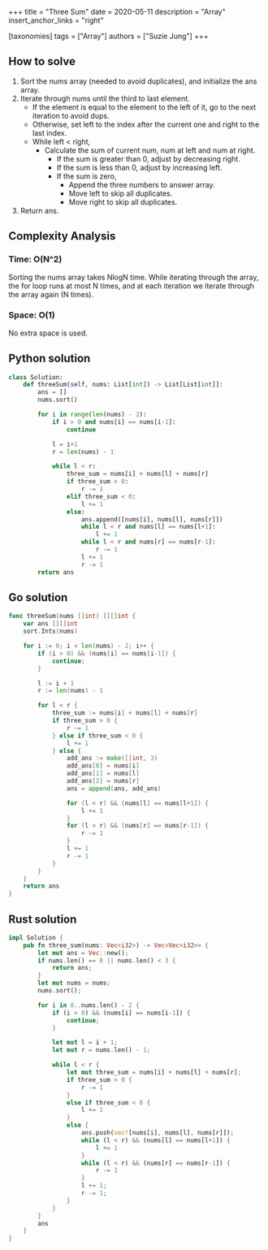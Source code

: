 +++
title = "Three Sum"
date = 2020-05-11
description = "Array"
insert_anchor_links = "right"

[taxonomies]
tags = ["Array"]
authors = ["Suzie Jung"]
+++

## How to solve

1. Sort the nums array (needed to avoid duplicates), and initialize the ans array.
2. Iterate through nums until the third to last element. 
    * If the element is equal to the element to the left of it, go to the next iteration to avoid dups.
    * Otherwise, set left to the index after the current one and right to the last index.
    * While left < right,
        * Calculate the sum of current num, num at left and num at right.
            * If the sum is greater than 0, adjust by decreasing right.
            * If the sum is less than 0, adjust by increasing left. 
            * If the sum is zero,
                * Append the three numbers to answer array.
                * Move left to skip all duplicates.
                * Move right to skip all duplicates.
3. Return ans.

## Complexity Analysis

### Time: O(N^2)

Sorting the nums array takes NlogN time.
While iterating through the array, the for loop runs at most N times, and at each iteration we iterate through the array again (N times).

### Space: O(1)

No extra space is used.

## Python solution

```python
class Solution:
    def threeSum(self, nums: List[int]) -> List[List[int]]:
        ans = []
        nums.sort()

        for i in range(len(nums) - 2):
            if i > 0 and nums[i] == nums[i-1]:
                continue

            l = i+1
            r = len(nums) - 1

            while l < r:
                three_sum = nums[i] + nums[l] + nums[r]
                if three_sum > 0:
                    r -= 1
                elif three_sum < 0:
                    l += 1
                else:
                    ans.append([nums[i], nums[l], nums[r]])
                    while l < r and nums[l] == nums[l+1]:
                        l += 1
                    while l < r and nums[r] == nums[r-1]:
                        r -= 1
                    l += 1
                    r -= 1
        return ans
```

## Go solution

```go
func threeSum(nums []int) [][]int {
    var ans [][]int
    sort.Ints(nums)

    for i := 0; i < len(nums) - 2; i++ {
        if (i > 0) && (nums[i] == nums[i-1]) {
            continue;
        }

        l := i + 1
        r := len(nums) - 1

        for l < r {
            three_sum := nums[i] + nums[l] + nums[r]
            if three_sum > 0 {
                r -= 1
            } else if three_sum < 0 {
                l += 1
            } else {
                add_ans := make([]int, 3)
                add_ans[0] = nums[i]
                add_ans[1] = nums[l]
                add_ans[2] = nums[r]
                ans = append(ans, add_ans)

                for (l < r) && (nums[l] == nums[l+1]) {
                    l += 1
                }
                for (l < r) && (nums[r] == nums[r-1]) {
                    r -= 1
                }
                l += 1
                r -= 1
            }
        }
    }
    return ans
}
```

## Rust solution

```rust
impl Solution {
    pub fn three_sum(nums: Vec<i32>) -> Vec<Vec<i32>> {
        let mut ans = Vec::new();
        if nums.len() == 0 || nums.len() < 3 {
            return ans;
        }
        let mut nums = nums;
        nums.sort();

        for i in 0..nums.len() - 2 {
            if (i > 0) && (nums[i] == nums[i-1]) {
                continue;
            }

            let mut l = i + 1;
            let mut r = nums.len() - 1;

            while l < r {
                let mut three_sum = nums[i] + nums[l] + nums[r];
                if three_sum > 0 {
                    r -= 1
                }
                else if three_sum < 0 {
                    l += 1
                }
                else {
                    ans.push(vec![nums[i], nums[l], nums[r]]);
                    while (l < r) && (nums[l] == nums[l+1]) {
                        l += 1
                    }
                    while (l < r) && (nums[r] == nums[r-1]) {
                        r -= 1
                    }
                    l += 1;
                    r -= 1;
                }
            }
        }
        ans
    }
}
```
